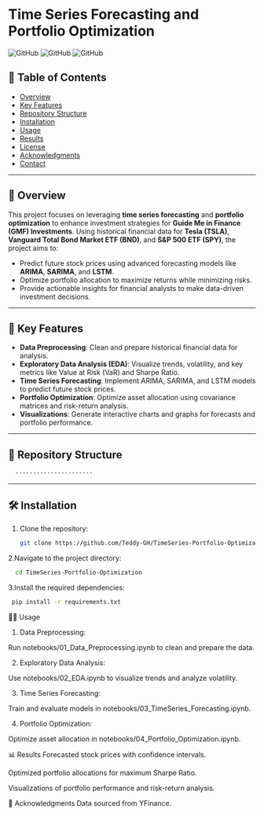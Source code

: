 # Time Series Forecasting and Portfolio Optimization

![GitHub](https://img.shields.io/badge/Python-3.8%2B-blue)
![GitHub](https://img.shields.io/badge/License-MIT-green)
![GitHub](https://img.shields.io/badge/Status-Completed-brightgreen)

## 📑 Table of Contents
- [Overview](#-overview)
- [Key Features](#-key-features)
- [Repository Structure](#-repository-structure)
- [Installation](#-installation)
- [Usage](#-usage)
- [Results](#-results)
- [License](#-license)
- [Acknowledgments](#-acknowledgments)
- [Contact](#-contact)

---

## 📌 Overview
This project focuses on leveraging **time series forecasting** and **portfolio optimization** to enhance investment strategies for **Guide Me in Finance (GMF) Investments**. Using historical financial data for **Tesla (TSLA)**, **Vanguard Total Bond Market ETF (BND)**, and **S&P 500 ETF (SPY)**, the project aims to:
- Predict future stock prices using advanced forecasting models like **ARIMA**, **SARIMA**, and **LSTM**.
- Optimize portfolio allocation to maximize returns while minimizing risks.
- Provide actionable insights for financial analysts to make data-driven investment decisions.

---

## 🚀 Key Features
- **Data Preprocessing**: Clean and prepare historical financial data for analysis.
- **Exploratory Data Analysis (EDA)**: Visualize trends, volatility, and key metrics like Value at Risk (VaR) and Sharpe Ratio.
- **Time Series Forecasting**: Implement ARIMA, SARIMA, and LSTM models to predict future stock prices.
- **Portfolio Optimization**: Optimize asset allocation using covariance matrices and risk-return analysis.
- **Visualizations**: Generate interactive charts and graphs for forecasts and portfolio performance.

---

## 📂 Repository Structure
```bash
  ----------------------
   ```
---

## 🛠️ Installation
1. Clone the repository:
   ```bash
   git clone https://github.com/Teddy-GH/TimeSeries-Portfolio-Optimization.git
   ```
2.Navigate to the project directory:

```bash
  cd TimeSeries-Portfolio-Optimization
   ```
3.Install the required dependencies:
```bash
 pip install -r requirements.txt
   ```
🧑‍💻 Usage
1. Data Preprocessing:

Run notebooks/01_Data_Preprocessing.ipynb to clean and prepare the data.

2. Exploratory Data Analysis:

Use notebooks/02_EDA.ipynb to visualize trends and analyze volatility.

3. Time Series Forecasting:

Train and evaluate models in notebooks/03_TimeSeries_Forecasting.ipynb.

4. Portfolio Optimization:

Optimize asset allocation in notebooks/04_Portfolio_Optimization.ipynb.

📊 Results
Forecasted stock prices with confidence intervals.

Optimized portfolio allocations for maximum Sharpe Ratio.

Visualizations of portfolio performance and risk-return analysis.

🙏 Acknowledgments
Data sourced from YFinance.


